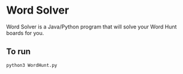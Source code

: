 # Word Solver
Word Solver is a Java/Python program that will solve your Word Hunt boards for you.

## To run
``` Python
python3 WordHunt.py
```